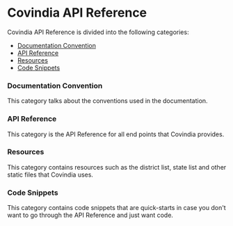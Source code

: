 # Covindia API Reference

Covindia API Reference is divided into the following categories:

* [Documentation Convention](documentation-convention.md)
* [API Reference](api-reference.md)
* [Resources](resources.md)
* [Code Snippets](code-snippets.md)

### Documentation Convention
This category talks about the conventions used in the documentation.

### API Reference
This category is the API Reference for all end points that Covindia provides.

### Resources
This category contains resources such as the district list, state list and other static files that
Covindia uses.

### Code Snippets
This category contains code snippets that are quick-starts in case you don't want to go through the
API Reference and just want code.
